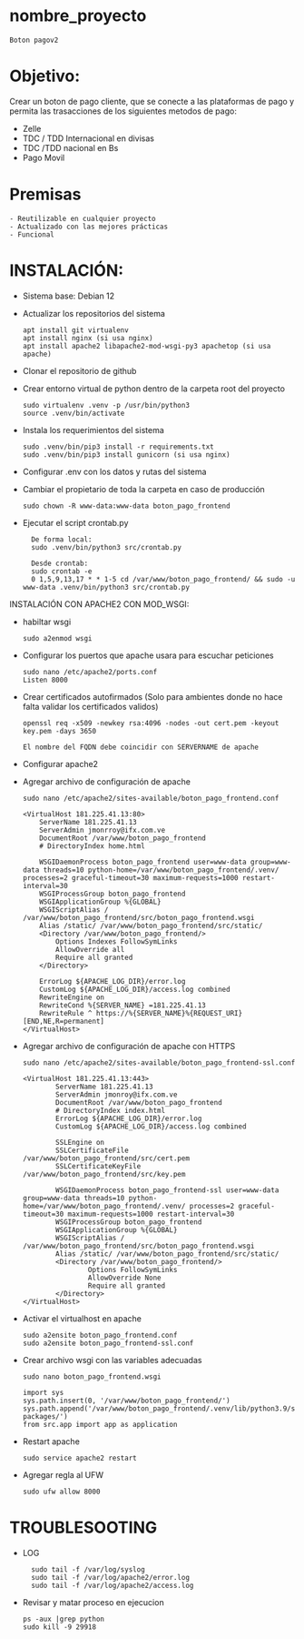 # nombre_proyecto
    Boton pagov2

# Objetivo:
Crear un boton de pago cliente, que se conecte a las plataformas de pago y permita las trasacciones de los siguientes metodos de pago:
- Zelle
- TDC / TDD Internacional en divisas
- TDC /TDD nacional en Bs
- Pago Movil

# Premisas
    - Reutilizable en cualquier proyecto
    - Actualizado con las mejores prácticas
    - Funcional

# INSTALACIÓN:
- Sistema base: Debian 12
- Actualizar los repositorios del sistema

      apt install git virtualenv
      apt install nginx (si usa nginx)
      apt install apache2 libapache2-mod-wsgi-py3 apachetop (si usa apache)

- Clonar el repositorio de github
- Crear entorno virtual de python dentro de la carpeta root del proyecto

      sudo virtualenv .venv -p /usr/bin/python3
      source .venv/bin/activate

- Instala los requerimientos del sistema

      sudo .venv/bin/pip3 install -r requirements.txt
      sudo .venv/bin/pip3 install gunicorn (si usa nginx)

- Configurar .env con los datos y rutas del sistema

- Cambiar el propietario de toda la carpeta en caso de producción

      sudo chown -R www-data:www-data boton_pago_frontend
- Ejecutar el script crontab.py
      
        De forma local: 
        sudo .venv/bin/python3 src/crontab.py
        
        Desde crontab:
        sudo crontab -e
        0 1,5,9,13,17 * * 1-5 cd /var/www/boton_pago_frontend/ && sudo -u www-data .venv/bin/python3 src/crontab.py

INSTALACIÓN CON APACHE2 CON MOD_WSGI:

- habiltar wsgi

      sudo a2enmod wsgi

- Configurar los puertos que apache usara para escuchar peticiones

      sudo nano /etc/apache2/ports.conf
      Listen 8000

- Crear certificados autofirmados (Solo para ambientes donde no hace falta validar los certificados validos)

      openssl req -x509 -newkey rsa:4096 -nodes -out cert.pem -keyout key.pem -days 3650

      El nombre del FQDN debe coincidir con SERVERNAME de apache

- Configurar apache2
- Agregar archivo de configuración de apache
 
      sudo nano /etc/apache2/sites-available/boton_pago_frontend.conf

      <VirtualHost 181.225.41.13:80>
          ServerName 181.225.41.13
          ServerAdmin jmonrroy@ifx.com.ve
          DocumentRoot /var/www/boton_pago_frontend
          # DirectoryIndex home.html

          WSGIDaemonProcess boton_pago_frontend user=www-data group=www-data threads=10 python-home=/var/www/boton_pago_frontend/.venv/ processes=2 graceful-timeout=30 maximum-requests=1000 restart-interval=30
          WSGIProcessGroup boton_pago_frontend
          WSGIApplicationGroup %{GLOBAL}
          WSGIScriptAlias / /var/www/boton_pago_frontend/src/boton_pago_frontend.wsgi
          Alias /static/ /var/www/boton_pago_frontend/src/static/
          <Directory /var/www/boton_pago_frontend/>
              Options Indexes FollowSymLinks
              AllowOverride all
              Require all granted
          </Directory>

          ErrorLog ${APACHE_LOG_DIR}/error.log
          CustomLog ${APACHE_LOG_DIR}/access.log combined
          RewriteEngine on
          RewriteCond %{SERVER_NAME} =181.225.41.13
          RewriteRule ^ https://%{SERVER_NAME}%{REQUEST_URI} [END,NE,R=permanent]
      </VirtualHost>


- Agregar archivo de configuración de apache con HTTPS

      sudo nano /etc/apache2/sites-available/boton_pago_frontend-ssl.conf

      <VirtualHost 181.225.41.13:443>
              ServerName 181.225.41.13
              ServerAdmin jmonroy@ifx.com.ve
              DocumentRoot /var/www/boton_pago_frontend
              # DirectoryIndex index.html
              ErrorLog ${APACHE_LOG_DIR}/error.log
              CustomLog ${APACHE_LOG_DIR}/access.log combined

              SSLEngine on
              SSLCertificateFile /var/www/boton_pago_frontend/src/cert.pem
              SSLCertificateKeyFile /var/www/boton_pago_frontend/src/key.pem

              WSGIDaemonProcess boton_pago_frontend-ssl user=www-data group=www-data threads=10 python-home=/var/www/boton_pago_frontend/.venv/ processes=2 graceful-timeout=30 maximum-requests=1000 restart-interval=30
              WSGIProcessGroup boton_pago_frontend
              WSGIApplicationGroup %{GLOBAL}
              WSGIScriptAlias / /var/www/boton_pago_frontend/src/boton_pago_frontend.wsgi
              Alias /static/ /var/www/boton_pago_frontend/src/static/
              <Directory /var/www/boton_pago_frontend/>
                      Options FollowSymLinks
                      AllowOverride None
                      Require all granted
              </Directory>
      </VirtualHost>

- Activar el virtualhost en apache

      sudo a2ensite boton_pago_frontend.conf
      sudo a2ensite boton_pago_frontend-ssl.conf
 

- Crear archivo wsgi con las variables adecuadas
      
      sudo nano boton_pago_frontend.wsgi

      import sys
      sys.path.insert(0, '/var/www/boton_pago_frontend/')
      sys.path.append('/var/www/boton_pago_frontend/.venv/lib/python3.9/site-packages/')
      from src.app import app as application

- Restart apache

      sudo service apache2 restart

- Agregar regla al UFW

      sudo ufw allow 8000

# TROUBLESOOTING

- LOG
 
        sudo tail -f /var/log/syslog
        sudo tail -f /var/log/apache2/error.log
        sudo tail -f /var/log/apache2/access.log

- Revisar y matar proceso en ejecucion

      ps -aux |grep python
      sudo kill -9 29918

